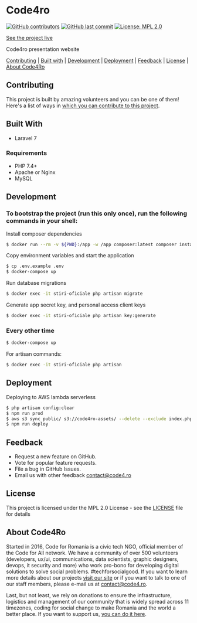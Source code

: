 # Code4ro

[![GitHub contributors](https://img.shields.io/github/contributors/code4romania/cms-deployment-test.svg?style=for-the-badge)](https://github.com/code4romania/cms-deployment-test/graphs/contributors) [![GitHub last commit](https://img.shields.io/github/last-commit/code4romania/cms-deployment-test.svg?style=for-the-badge)](https://github.com/code4romania/cms-deployment-test/commits/master) [![License: MPL 2.0](https://img.shields.io/badge/license-MPL%202.0-brightgreen.svg?style=for-the-badge)](https://opensource.org/licenses/MPL-2.0)

[See the project live](https://code4.ro)

Code4ro presentation website

[Contributing](#contributing) | [Built with](#built-with) | [Development](#development) | [Deployment](#deployment) | [Feedback](#feedback) | [License](#license) | [About Code4Ro](#about-code4ro)

## Contributing

This project is built by amazing volunteers and you can be one of them! Here's a list of ways in [which you can contribute to this project](.github/CONTRIBUTING.md).

## Built With

-   Laravel 7

### Requirements

-   PHP 7.4+
-   Apache or Nginx
-   MySQL

## Development

### To bootstrap the project (run this only once), run the following commands in your shell:

Install composer dependencies

```bash
$ docker run --rm -v ${PWD}:/app -w /app composer:latest composer install --ignore-platform-reqs --no-scripts --no-interaction --prefer-dist --optimize-autoloader
```

Copy environment variables and start the application

```bash
$ cp .env.example .env
$ docker-compose up
```

Run database migrations

```bash
$ docker exec -it stiri-oficiale php artisan migrate
```

Generate app secret key, and personal access client keys

```bash
$ docker exec -it stiri-oficiale php artisan key:generate
```

### Every other time

```bash
$ docker-compose up
```

For artisan commands:

```bash
$ docker exec -it stiri-oficiale php artisan
```

## Deployment

Deploying to AWS lambda serverless

```bash
$ php artisan config:clear
$ npm run prod
$ aws s3 sync public/ s3://code4ro-assets/ --delete --exclude index.php
$ npm run deploy
```

## Feedback

-   Request a new feature on GitHub.
-   Vote for popular feature requests.
-   File a bug in GitHub Issues.
-   Email us with other feedback contact@code4.ro

## License

This project is licensed under the MPL 2.0 License - see the [LICENSE](LICENSE) file for details

## About Code4Ro

Started in 2016, Code for Romania is a civic tech NGO, official member of the Code for All network. We have a community of over 500 volunteers (developers, ux/ui, communications, data scientists, graphic designers, devops, it security and more) who work pro-bono for developing digital solutions to solve social problems. #techforsocialgood. If you want to learn more details about our projects [visit our site](https://www.code4.ro/en/) or if you want to talk to one of our staff members, please e-mail us at contact@code4.ro.

Last, but not least, we rely on donations to ensure the infrastructure, logistics and management of our community that is widely spread across 11 timezones, coding for social change to make Romania and the world a better place. If you want to support us, [you can do it here](https://code4.ro/en/donate/).
